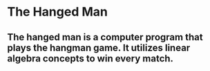 # The Hanged Man
## The hanged man is a computer program that plays the hangman game. It utilizes linear algebra concepts to win every match.